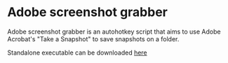 # Adobe screenshot grabber
Adobe screenshot grabber is an autohotkey script that aims to use Adobe Acrobat's "Take a Snapshot" to save snapshots on a folder.

Standalone executable can be downloaded [here](https://github.com/Marco-cefetmg/Adobe-screenshot/releases/download/1.1/adobe.screenshot.grabber.exe)
